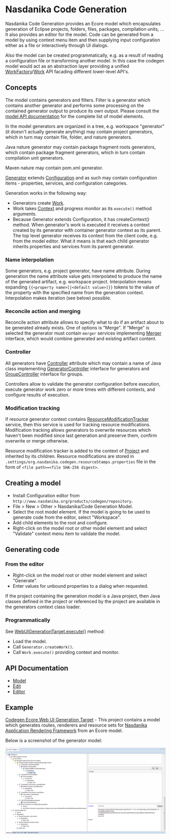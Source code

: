 # Nasdanika Code Generation

Nasdanika Code Generation provides an Ecore model which encapsulates generation of Eclipse projects, folders, files, packages, compilation units, ...
It also provides an editor for the model. Code can be generated from a model by using context menu item and then supplying input configuration either as a file or interactively
through UI dialogs. 

Also the model can be created programmatically, e.g. as a result of reading a configuration file or transforming another model. In this case the codegen model would act as an abstraction
layer providing a unified [WorkFactory](http://www.nasdanika.org/products/codegen/apidocs/org.nasdanika.codegen/apidocs/org/nasdanika/codegen/WorkFactory.html)/[Work](http://www.nasdanika.org/products/codegen/apidocs/org.nasdanika.codegen/apidocs/org/nasdanika/codegen/Work.html) API facading different lower-level API's.

## Concepts 

The model contains generators and filters. Filter is a generator which contains another generator and performs some processing on the contained generator output to produce its own output. 
Please consult the [model API documentation](http://www.nasdanika.org/products/codegen/apidocs/org.nasdanika.codegen/apidocs/) for the complete list of model elements.

In the model generators are organized in a tree, e.g. workspace "generator" (it doesn't actually generate anything) may contain project generators, which in turn may contain file, folder, and nature generators.

Java nature generator may contain package fragment roots generators, which contain package fragment generators, which in turn contain compilation unit generators.

Maven nature may contain pom.xml generator.

[Generator](http://www.nasdanika.org/products/codegen/apidocs/org.nasdanika.codegen/apidocs/org/nasdanika/codegen/Generator.html) extends [Configuration](http://www.nasdanika.org/products/config/apidocs/org.nasdanika.config/apidocs/org/nasdanika/config/Configuration.html?is-external=true) and as such may contain configuration items - properties, services, and configuration categories.

Generation works in the following way:

* Generators create [Work](http://www.nasdanika.org/products/codegen/apidocs/org.nasdanika.codegen/apidocs/org/nasdanika/codegen/Work.html).
* Work takes [Context](http://www.nasdanika.org/products/config/apidocs/org.nasdanika.config/apidocs/org/nasdanika/config/Context.html?is-external=true) and progress monitor as its ``execute()`` method arguments. 
* Because Generator extends Configuration, it has createContext() method. When generator's work is executed it receives a context created by its generator with container generator context as its parent. The top level generator receives its context from the client code, e.g. from the model editor. What it means is that each child generator inherits properties and services from its parent generator. 

### Name interpolation

Some generators, e.g. project generator, have name attribute. During generation the name attribute value gets interpolated to produce the name of the generated artifact, e.g. workspace project.
Interpolation means expanding ``{{<property name>[|<default value>]}}`` tokens to the value of the property with the specified name from the generation context. Interpolation makes iteration (see below) possible.    

### Reconcile action and merging

Reconcile action attribute allows to specify what to do if an artifact about to be generated already exists. One of options is "Merge". 
If "Merge" is selected the generator must contain ``merger`` services implementing [Merger](http://www.nasdanika.org/products/codegen/apidocs/org.nasdanika.codegen/apidocs/org/nasdanika/codegen/Merger) interface, which would combine generated and existing artifact content.

### Controller

All generators have [Controller](http://www.nasdanika.org/products/codegen/apidocs/org.nasdanika.codegen/apidocs/org/nasdanika/codegen/Generator.html#getController--) attribute which may contain a name of Java class implementing [GeneratorController](http://www.nasdanika.org/products/codegen/apidocs/org.nasdanika.codegen/apidocs/org/nasdanika/codegen/GeneratorController) interface for generators and [GroupController](http://www.nasdanika.org/products/codegen/apidocs/org.nasdanika.codegen/apidocs/org/nasdanika/codegen/GroupController) interface for groups.

Controllers allow to validate the generator configuration before execution, execute generator work zero or more times with different contexts, and configure results of execution.

### Modification tracking

If resource generator context contains [ResourceModificationTracker](http://www.nasdanika.org/products/codegen/apidocs/org.nasdanika.codegen/apidocs/org/nasdanika/codegen/ResourceModificationTracker.html) service, then this service is used for tracking resource modifications. Modification tracking allows generators to overwrite resources which haven't been modified since last generation and preserve them, confirm overwrite or merge otherwise.

Resource modification tracker is added to the context of [Project](http://www.nasdanika.org/products/codegen/apidocs/org.nasdanika.codegen/apidocs/org/nasdanika/codegen/Project.html) and inherited by its children. Resource modifications are stored in ``.settings/org.nasdanika.codegen.resourceStamps.properties`` file in the form of ``<file path>=<file SHA-256 digest>``.  


## Creating a model

* Install Configuration editor from ``http://www.nasdanika.org/products/codegen/repository``.
* File > New > Other > Nasdanika/Code Generation Model.
* Select the root model element. If the model is going to be used to generate code from the editor, select "Workspace". 
* Add child elements to the root and configure.
* Right-click on the model root or other model element and select "Validate" context menu item to validate the model.

## Generating code

### From the editor
    
* Right-click on the model root or other model element and select "Generate". 
* Enter values for unbound properties to a dialog when requested.

If the project containing the generation model is a Java project, then Java classes defined in the project or referenced by the project are available in the generators context class loader.

### Programmatically

See [WebUIGenerationTarget.execute()](https://github.com/Nasdanika/codegen-ecore-web-ui/blob/master/org.nasdanika.codegen.ecore.web.ui/src/org/nasdanika/codegen/ecore/web/ui/WebUIGenerationTarget.java#L90) method:

* Load the model.
* Call ``Generator.createWork()``.
* Call ``Work.execute()`` providing context and monitor.    

## API Documentation

* [Model](http://www.nasdanika.org/products/codegen/apidocs/org.nasdanika.codegen/apidocs/)
* [Edit](http://www.nasdanika.org/products/codegen/apidocs/org.nasdanika.codegen.edit/apidocs/)
* [Editor](http://www.nasdanika.org/products/codegen/apidocs/org.nasdanika.codegen.editor/apidocs/)

## Example

[Codegen Ecore Web UI Generation Target](https://github.com/Nasdanika/codegen-ecore-web-ui) - This project contains a model which generates routes, renderers and resource sets for [Nasdanika Application Rendering Framework](https://github.com/Nasdanika/server/blob/master/org.nasdanika.cdo.web/doc/application-rendering.md) from an Ecore model.

Below is a screenshot of the generator model:

![web-ui-generation-target-codegen-model.png](web-ui-generation-target-codegen-model.png)
